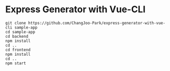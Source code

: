 # Express Generator with Vue-CLI

```
git clone https://github.com/ChangJoo-Park/express-generator-with-vue-cli sample-app
cd sample-app
cd backend 
npm install 
cd ..
cd frontend
npm install
cd ..
npm start
```
